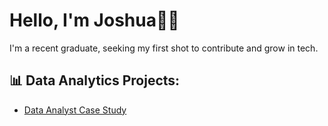 # Hello, I'm Joshua👋🏽
I'm a recent graduate, seeking my first shot to contribute and grow in tech.

## 📊 Data Analytics Projects:
- [Data Analyst Case Study](DA-Case-Study)
